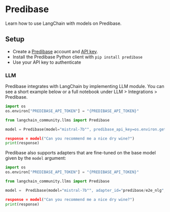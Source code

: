 # Predibase

Learn how to use LangChain with models on Predibase. 

## Setup
- Create a [Predibase](https://predibase.com/) account and [API key](https://docs.predibase.com/sdk-guide/intro).
- Install the Predibase Python client with `pip install predibase`
- Use your API key to authenticate

### LLM

Predibase integrates with LangChain by implementing LLM module. You can see a short example below or a full notebook under LLM > Integrations > Predibase. 

```python
import os
os.environ["PREDIBASE_API_TOKEN"] = "{PREDIBASE_API_TOKEN}"

from langchain_community.llms import Predibase

model = Predibase(model="mistral-7b"", predibase_api_key=os.environ.get("PREDIBASE_API_TOKEN"))

response = model("Can you recommend me a nice dry wine?")
print(response)
```

Predibase also supports adapters that are fine-tuned on the base model given by the `model` argument:

```python
import os
os.environ["PREDIBASE_API_TOKEN"] = "{PREDIBASE_API_TOKEN}"

from langchain_community.llms import Predibase

model =  Predibase(model="mistral-7b"", adapter_id="predibase/e2e_nlg", predibase_api_key=os.environ.get("PREDIBASE_API_TOKEN"))

response = model("Can you recommend me a nice dry wine?")
print(response)
```
